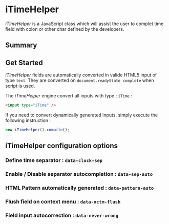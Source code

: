# iTimeHelper

*iTimeHelper* is a JavaScript class which will assist the user to complet time 
field with colon or other char defined by the developers.


## Summary

[](MakeSummary)



## Get Started

*iTimeHelper* fields are automatically converted in valide HTML5 input of type ``text``.
They are converted on ``document.readyState complete`` when script is used.

The *iTimeHelper* engine convert all inputs with type : ``iTime`` :

````html
<input type="iTime" />
````

If you need to convert dynamically generated inputs, simply execute the following
instruction :

````js
new iTimeHelper().compile();
````



## iTimeHelper configuration options


### Define time separator : ``data-clock-sep``



### Enable / Disable separator autocompletion : ``data-sep-auto``



### HTML Pattern automatically generated : ``data-pattern-auto``



### Flush field on context menu : ``data-octm-flush``



### Field input autocorrection : ``data-never-wrong``
